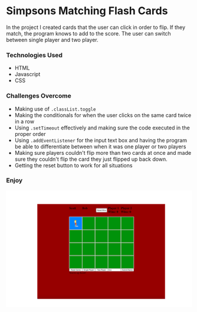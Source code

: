 # Simpsons Matching Flash Cards
In the project I created cards that the user can click in order to flip. If they match, the program knows to add to the score. The user can switch between single player and two player.

### Technologies Used
- HTML
- Javascript
- CSS

### Challenges Overcome
- Making use of ```.classList.toggle```
- Making the conditionals for when the user clicks on the same card twice in a row
- Using ```.setTimeout``` effectively and making sure the code executed in the proper order
- Using ```.addEventListener``` for the input text box and having the program be able to differentiate between when it was one player or two players
- Making sure players couldn't flip more than two cards at once and made sure they couldn't flip the card they just flipped up back down.
- Getting the reset button to work for all situations

### Enjoy
![img](/pics/game-screenshot.png)